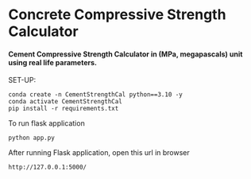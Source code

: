 # Concrete Compressive Strength Calculator
#### Cement Compressive Strength Calculator in (MPa, megapascals) unit using real life parameters.


SET-UP:
```
conda create -n CementStrengthCal python==3.10 -y
conda activate CementStrengthCal
pip install -r requirements.txt
```

To run flask application 

```
python app.py
```

After running Flask application, open this url in browser
```
http://127.0.0.1:5000/
```
